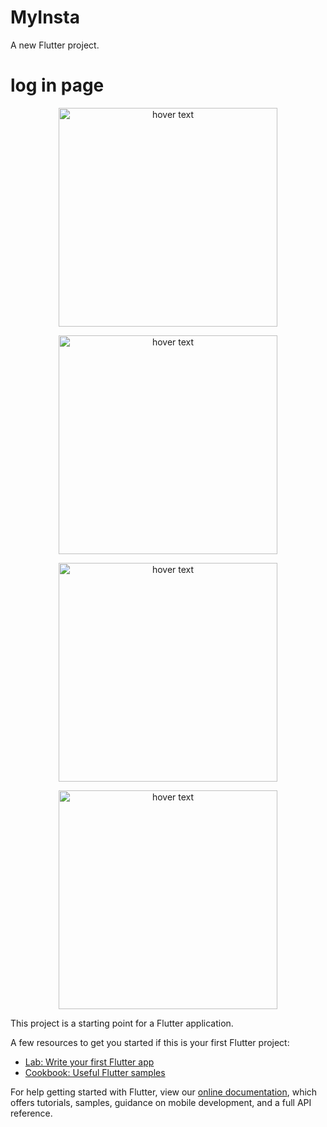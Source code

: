 # MyInsta
A new Flutter project.
# log in page
<p align="center">
  <img src="https://github.com/satishsoni777/MyInsta/blob/master/assets/Screenshot_2019-02-13-14-45-55-906_com.example.duo.png" width="350" title="hover text">
</p>

<p align="center">
  <img src="https://github.com/satishsoni777/MyInsta/blob/master/assets/Screenshot_2019-02-13-14-46-47-846_com.example.duo.png" width="350" title="hover text">
</p>
<p align="center">
  <img src="https://github.com/satishsoni777/MyInsta/blob/master/assets/Screenshot_2019-02-13-14-46-51-932_com.example.duo.png" width="350" title="hover text">
</p>
<p align="center">
  <img src="https://github.com/satishsoni777/MyInsta/blob/master/assets/Screenshot_2019-02-13-14-47-05-434_com.example.duo.png" width="350" title="hover text">
</p>


This project is a starting point for a Flutter application.

A few resources to get you started if this is your first Flutter project:

- [Lab: Write your first Flutter app](https://flutter.io/docs/get-started/codelab)
- [Cookbook: Useful Flutter samples](https://flutter.io/docs/cookbook)

For help getting started with Flutter, view our 
[online documentation](https://flutter.io/docs), which offers tutorials, 
samples, guidance on mobile development, and a full API reference.
